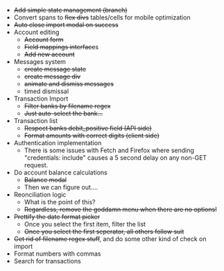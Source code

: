 - ~~Add simple state management (branch)~~
- Convert spans to ~~flex divs~~ tables/cells for mobile optimization
- ~~Auto close import modal on success~~
- Account editing
    - ~~Account form~~
    - ~~Field mappings interface~~s
    - ~~Add new account~~
- Messages system
    - ~~create message state~~
    - ~~create message div~~
    - ~~animate and dismiss messages~~
    - timed dismissal
- Transaction Import
    - ~~Filter banks by filename regex~~
    - ~~Just auto-select the bank...~~
- Transaction list
    - ~~Respect banks debit_positive field (API side)~~
    - ~~Format amounts with correct digits (client side)~~
- Authentication implementation
    - There is some issues with Fetch and Firefox where sending "credentials: include" causes a 5 second delay on any non-GET request.
- Do account balance calculations
    - ~~Balance modal~~
    - Then we can figure out....
- Reonciliation logic
    - What is the point of this?
    - ~~Regardless, remove the goddamn menu when there are no options!~~
- ~~Prettify the date format picker~~
    - Once you select the first item, filter the list
    - ~~Once you select the first seperator, all others follow suit~~
- ~~Get rid of filename regex stuff~~, and do some other kind of check on import
- Format numbers with commas
- Search for transactions


